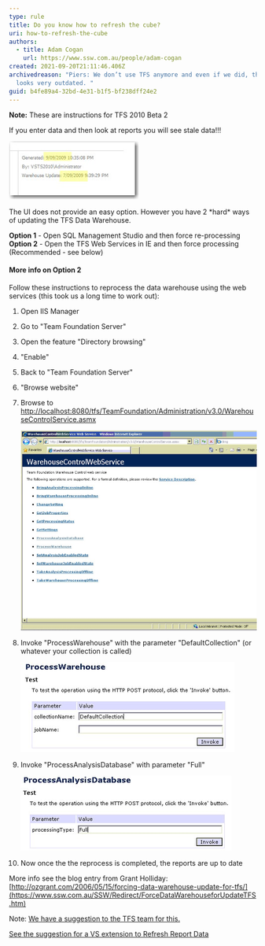 ```yaml
---
type: rule
title: Do you know how to refresh the cube?
uri: how-to-refresh-the-cube
authors:
  - title: Adam Cogan
    url: https://www.ssw.com.au/people/adam-cogan
created: 2021-09-20T21:11:46.406Z
archivedreason: "Piers: We don’t use TFS anymore and even if we did, this rule
  looks very outdated. "
guid: b4fe89a4-32bd-4e31-b1f5-bf238dff24e2
---
```

**Note:** These are instructions for TFS 2010 Beta 2

If you enter data and then look at reports you will see stale data!!!

![Figure: The report footer tells you that the TFS Warehouse is not up to date](refresh1.jpg)

The UI does not provide an easy option. However you have 2 \*hard\* ways of updating the TFS Data Warehouse.

**Option 1** - Open SQL Management Studio and then force re-processing\
**Option 2** - Open the TFS Web Services in IE and then force processing (Recommended - see below)

#### More info on Option 2

Follow these instructions to reprocess the data warehouse using the web services (this took us a long time to work out):

1. Open IIS Manager
2. Go to "Team Foundation Server"
3. Open the feature "Directory browsing"
4. "Enable"
5. Back to "Team Foundation Server"
6. "Browse website"
7. Browse to <http://localhost:8080/tfs/TeamFoundation/Administration/v3.0/WarehouseControlService.asmx>

   ![Figure: You will need to call 2 of these web services](refresh2.jpg)

8. Invoke "ProcessWarehouse" with the parameter "DefaultCollection" (or whatever your collection is called)

   ![Figure: Call "ProcessWarehouse" web service with parameter "DefaultCollection"](refresh3.jpg)

9. Invoke "ProcessAnalysisDatabase" with parameter "Full"

   ![Figure: Call "ProcessAnalysisDatabase" with parameter "Full"](refresh4.jpg)

10. Now once the the reprocess is completed, the reports are up to date

More info see the blog entry from Grant Holliday:[http://ozgrant.com/2006/05/15/forcing-data-warehouse-update-for-tfs/](https://www.ssw.com.au/SSW/Redirect/ForceDataWarehouseforUpdateTFS.htm)

Note: [We have a suggestion to the TFS team for this.](https://www.ssw.com.au/ssw/Standards/BetterSoftwareSuggestions/TeamFoundationServer.aspx%22%20%5Cl%20%22RefreshTFSCube)

[See the suggestion for a VS extension to Refresh Report Data](https://www.ssw.com.au/ssw/Standards/BetterSoftwareSuggestions/TeamFoundationServer.aspx%22%20%5Cl%20%22RefreshData)
